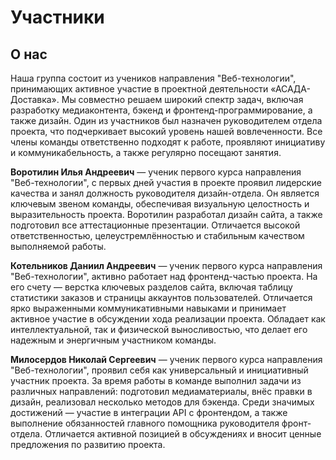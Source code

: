 # Участники

## О нас

Наша группа состоит из учеников направления "Веб-технологии", принимающих активное участие в проектной деятельности «АСАДА-Доставка». Мы совместно решаем широкий спектр задач, включая разработку медиаконтента, бэкенд и фронтенд-программирование, а также дизайн. Один из участников был назначен руководителем отдела проекта, что подчеркивает высокий уровень нашей вовлеченности. Все члены команды ответственно подходят к работе, проявляют инициативу и коммуникабельность, а также регулярно посещают занятия.

**Воротилин Илья Андреевич** — ученик первого курса направления "Веб-технологии", с первых дней участия в проекте проявил лидерские качества и занял должность руководителя дизайн-отдела. Он является ключевым звеном команды, обеспечивая визуальную целостность и выразительность проекта. Воротилин разработал дизайн сайта, а также подготовил все аттестационные презентации. Отличается высокой ответственностью, целеустремлённостью и стабильным качеством выполняемой работы.

**Котельников Даниил Андреевич** — ученик первого курса направления "Веб-технологии", активно работает над фронтенд-частью проекта. На его счету — верстка ключевых разделов сайта, включая таблицу статистики заказов и страницы аккаунтов пользователей. Отличается ярко выраженными коммуникативными навыками и принимает активное участие в обсуждении хода реализации проекта. Обладает как интеллектуальной, так и физической выносливостью, что делает его надежным и энергичным участником команды.

**Милосердов Николай Сергеевич** — ученик первого курса направления "Веб-технологии", проявил себя как универсальный и инициативный участник проекта. За время работы в команде выполнил задачи из различных направлений: подготовил медиаматериалы, внёс правки в дизайн, реализовал несколько методов для бэкенда. Среди значимых достижений — участие в интеграции API с фронтендом, а также выполнение обязанностей главного помощника руководителя фронт-отдела. Отличается активной позицией в обсуждениях и вносит ценные предложения по развитию проекта.

